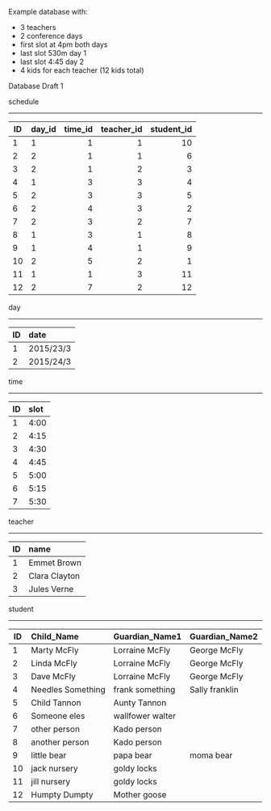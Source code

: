 Example database with:
- 3 teachers
- 2 conference days
- first slot at 4pm both days
- last slot 530m day 1
- last slot 4:45 day 2
- 4 kids for each teacher (12 kids total)

Database Draft 1

schedule
__________________________________________________________________________
| ID          | day_id    | time_id     | teacher_id | student_id  |
| ------      |:-------   |  -----:     |-----:      |-----:       |
|    1         |     1    |     1        |    1       | 10           |
|    2         |     2    |     1        |    1       | 6           |
|    3         |      2     |     1        |    2       | 3           |
|    4         |      1     |       3      |    3       | 4           |
|    5         |       2    |       3      |    3       | 5           |
|    6         |       2    |       4      |    3       | 2           |
|    7         |       2    |      3       |    2       | 7           |
|    8         |       1    |     3        |    1       | 8           |
|    9         |       1    |     4        |    1       | 9           |
|    10         |       2    |      5       |    2       | 1          |
|    11        |        1   |       1      |    3       | 11          |
|    12       |      2     |      7       |    2       | 12          |


day
______________________________
| ID          | date        |
| ------      |:-------   |
| 1           | 2015/23/3   |
| 2           | 2015/24/3   |

time
______________________________
| ID          | slot   |
| ------      |:-------   |
| 1           | 4:00   |
| 2           | 4:15   |
| 3           | 4:30   |
| 4           | 4:45   |
| 5           | 5:00   |
| 6           | 5:15   |
| 7           | 5:30   |

teacher
__________________________________
| ID          | name            |
| ------      |:-------   |
| 1           | Emmet Brown     |
| 2           | Clara Clayton   |
| 3           | Jules Verne     |

student
______________________________
| ID           | Child_Name          | Guardian_Name1   | Guardian_Name2   |
| ------      |:-------   | ------      |:-------   |
| 1            | Marty McFly         | Lorraine McFly | George McFly|
| 2            | Linda McFly         | Lorraine McFly | George McFly|
| 3            | Dave McFly          | Lorraine McFly | George McFly|
| 4            | Needles Something   | frank something | Sally franklin |
| 5            | Child Tannon        | Aunty Tannon | |
| 6            | Someone eles        | wallfower walter| | 
| 7            | other person        | Kado person |
| 8            | another person      | Kado person |
| 9            | little bear         | papa bear | moma bear|
| 10           | jack nursery        | goldy locks| |
| 11           | jill nursery        | goldy locks| |
| 12           | Humpty Dumpty       | Mother goose| |